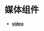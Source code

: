 # 媒体组件<a name="ZH-CN_TOPIC_0000001209570709"></a>

-   **[video](js-components-media-video.md)**  


